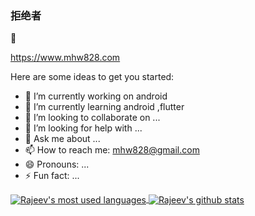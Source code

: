 ### 拒绝者

🌱

https://www.mhw828.com


Here are some ideas to get you started:

- 🔭 I’m currently working on android
- 🌱 I’m currently learning android ,flutter
- 👯 I’m looking to collaborate on ...
- 🤔 I’m looking for help with ...
- 💬 Ask me about ...
- 📫 How to reach me: mhw828@gmail.com
- 😄 Pronouns: ...
- ⚡ Fun fact: ...



<a href="https://github.com/m-maohuawei">
  <img align="center" src="https://github-readme-stats.vercel.app/api?username=m-maohuawei&show_icons=true&icon_color=0366d6&text_color=24292e&bg_color=ffffff&hide_title=true" alt="Rajeev's most used languages" />
</a>

<a href="https://github.com/m-maohuawei">
 <img align="center" src="https://github-readme-stats.vercel.app/api?username=m-maohuawei&show_icons=true&theme=light&line_height=27&include_all_commits=true&count_private=true&hide=issues,prs,contribs" alt="Rajeev's github stats"/>
</a>

